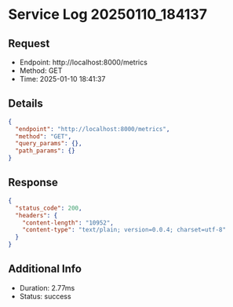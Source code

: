 # Service Log 20250110_184137

## Request
- Endpoint: http://localhost:8000/metrics
- Method: GET
- Time: 2025-01-10 18:41:37

## Details
```json
{
  "endpoint": "http://localhost:8000/metrics",
  "method": "GET",
  "query_params": {},
  "path_params": {}
}
```

## Response
```json
{
  "status_code": 200,
  "headers": {
    "content-length": "10952",
    "content-type": "text/plain; version=0.0.4; charset=utf-8"
  }
}
```

## Additional Info
- Duration: 2.77ms
- Status: success
